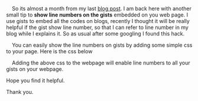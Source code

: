     So its almost a month from my last [blog post](http://blog.revathskumar.com/2012/08/embed-files-from-github-repository-into-webpage.html). I am back here with another small tip to **show line numbers on the gists** embedded on you web page. I use gists to embed all the codes on blogs, recently I thought it will be really helpful if the gist show line number, so that I can refer to line number in my blog while I explains it. So as usual after some googling I found this hack.

    You can easily show the line numbers on gists by adding some simple css to your page. Here is the css below

    Adding the above css to the webpage will enable line numbers to all your gists on your webpage.

Hope you find it helpful.

Thank you.
